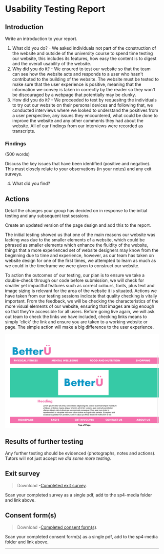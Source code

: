 # Usability Testing Report

## Introduction

Write an introduction to your report.

1. What did you do? - We asked individuals not part of the construction of the website and outside of the university course to spend time testing our website, this includes its features, how easy the content is to digest and the overall usability of the website.
2. Why did you do it? - We ensured to test our website so that the team can see how the website acts and responds to a user who hasn't contributed to the building of the website. The website must be tested to make sure that the user experience is positive, meaning that the information we convey is taken in correctly by the reader so they won't be discouraged by a webpage that potentially may be clunky.
3. How did you do it? - We proceeded to test by requesitng the individuals to try out our website on their personal devices and following that, we conducted interviews where we looked to understand the positives from a user perspective, any issues they encountered, what could be done to improve the website and any other comments they had about the website. All of our findings from our interviews were recorded as transcripts. 

### Findings

(500 words)

Discuss the key issues that have been identified (positive and negative). This must closely relate to your observations (in your notes) and any exit surveys.

4. What did you find?

## Actions

Detail the changes your group has decided on in response to the initial testing and any subsequent test sessions.

Create an updated version of the page design and add this to the report.

The initial testing showed us that one of the main reasons our website was lacking was due to the smaller elements of a website, which could be phrased as smaller elements which enhance the fluidity of the website, things that a more experienced set of website designers may know from the beginning due to time and experience, however, as our team has taken on website design for one of the first times, we attempted to learn as much as we could in the timeframe we were given to construct our website. 

To action the outcomes of our testing, our plan is to ensure we take a double-check through our code before submission, we will check for smaller yet impactful features such as correct colours, fonts, plus text and image sizing is relevant for the area of the website it is situated. Actions we have taken from our testing sessions indicate that quality checking is vitally important. From the feedback, we will be checking the characteristics of the more visual elements of our website, ensuring that images are big enough so that they're accessible for all users. Before going live again, we will ask out team to check the links we have included, checking links means to simply 'click' the link and ensure you are taken to a working website or page. The simple action will make a big difference to the user experience.

<img src="sp4-media/FinalMockupV2.jpg" alt="Team members" width="1000">

## Results of further testing

Any further testing should be evidenced (photographs, notes and actions). Tutors will not just accept _we did some more testing_.

<!-- ## Notes

> Download -[Mini User Journey](sp4-media/mini-user-journey.pdf) forms.

Scan your completed notes as a single pdf, add to the sp4-media folder and link above. -->

## Exit survey

> Download -[Completed exit survey](sp4-media/exit-survey.pdf).

Scan your completed survey as a single pdf, add to the sp4-media folder and link above.

## Consent form(s)

> Download -[Completed consent form(s)](sp4-media/exit-survey.pdf).

Scan your completed consent form(s) as a single pdf, add to the sp4-media folder and link above.

---
